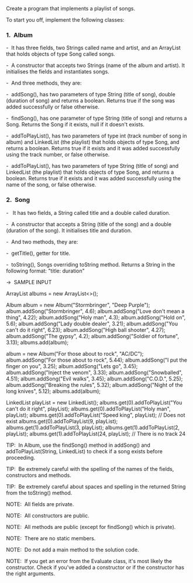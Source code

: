 Create a program that implements a playlist of songs.

To start you off, implement the following classes:

### 1.  Album

-  It has three fields, two Strings called name and artist, and an ArrayList that holds objects of type Song called songs.

-  A constructor that accepts two Strings (name of the album and artist). It initialises the fields and instantiates songs.

-  And three methods, they are:

-  addSong(), has two parameters of type String (title of song), double (duration of song) and returns a boolean. Returns true if the song was added successfully or false otherwise.

-  findSong(), has one parameter of type String (title of song) and returns a Song. Returns the Song if it exists, null if it doesn't exists.

-  addToPlayList(), has two parameters of type int (track number of song in album) and LinkedList (the playlist) that holds objects of type Song, and returns a boolean. Returns true if it exists and it was added successfully using the track number, or false otherwise.

-  addToPlayList(), has two parameters of type String (title of song) and LinkedList (the playlist) that holds objects of type Song, and returns a boolean. Returns true if it exists and it was added successfully using the name of the song, or false otherwise.

### 2.  Song

-   It has two fields, a String called title and a double called duration.

-  A constructor that accepts a String (title of the song) and a double (duration of the song). It initialises title and duration.

-  And two methods, they are:

-  getTitle(), getter for title.

-  toString(), Songs overriding toString method. Returns a String in the following format: "title: duration"

->  SAMPLE INPUT

ArrayList<Album> albums = new ArrayList<>();

Album album = new Album("Stormbringer", "Deep Purple");
album.addSong("Stormbringer", 4.6);
album.addSong("Love don't mean a thing", 4.22);
album.addSong("Holy man", 4.3);
album.addSong("Hold on", 5.6);
album.addSong("Lady double dealer", 3.21);
album.addSong("You can't do it right", 6.23);
album.addSong("High ball shooter", 4.27);
album.addSong("The gypsy", 4.2);
album.addSong("Soldier of fortune", 3.13);
albums.add(album);

album = new Album("For those about to rock", "AC/DC");
album.addSong("For those about to rock", 5.44);
album.addSong("I put the finger on you", 3.25);
album.addSong("Lets go", 3.45);
album.addSong("Inject the venom", 3.33);
album.addSong("Snowballed", 4.51);
album.addSong("Evil walks", 3.45);
album.addSong("C.O.D.", 5.25);
album.addSong("Breaking the rules", 5.32);
album.addSong("Night of the long knives", 5.12);
albums.add(album);

LinkedList<Song> playList = new LinkedList<Song>();
albums.get(0).addToPlayList("You can't do it right", playList);
albums.get(0).addToPlayList("Holy man", playList);
albums.get(0).addToPlayList("Speed king", playList);  // Does not exist
albums.get(0).addToPlayList(9, playList);
albums.get(1).addToPlayList(3, playList);
albums.get(1).addToPlayList(2, playList);
albums.get(1).addToPlayList(24, playList);  // There is no track 24

TIP:  In Album, use the findSong() method in addSong() and addToPlayList(String, LinkedList) to check if a song exists before proceeding.

TIP:  Be extremely careful with the spelling of the names of the fields, constructors and methods.

TIP:  Be extremely careful about spaces and spelling in the returned String from the toString() method.

NOTE:  All fields are private.

NOTE:  All constructors are public.

NOTE:  All methods are public (except for findSong() which is private).

NOTE:  There are no static members.

NOTE:  Do not add a main method to the solution code.

NOTE:  If you get an error from the Evaluate class, it's most likely the constructor. Check if you've added a constructor or if the constructor has the right arguments.